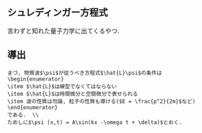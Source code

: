 ## シュレディンガー方程式
言わずと知れた量子力学に出てくるやつ.  


## 導出
```
まづ, 物質波$\psi$が従うべき方程式$\hat{L}\psi$の条件は
\begin{enumerator}
\item $\hat{L}$は線型でなくてはならない
\item $\hat{L}$は時間微分と空間微分で表せられる
\item 波の性質は勿論, 粒子の性質も導ける($E = \frac{p^2}{2m}$など)
\end{enumerator}
である.  \\
ためしに$\psi (x,t) = A\sin(kx -\omega t + \delta)$とおく.

```

